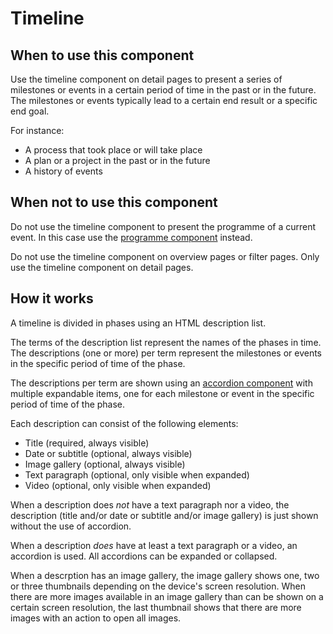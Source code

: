# Timeline

## When to use this component

Use the timeline component on detail pages to present a series of milestones or events in a certain period of time in the past or in the future. The milestones or events typically lead to a certain end result or a specific end goal.

For instance:
* A process that took place or will take place
* A plan or a project in the past or in the future
* A history of events

## When not to use this component

Do not use the timeline component to present the programme of a current event. In this case use the <a href="{{path './programme'}}">programme component</a> instead.

Do not use the timeline component on overview pages or filter pages. Only use the timeline component on detail pages.

## How it works

A timeline is divided in phases using an HTML description list.

The terms of the description list represent the names of the phases in time. The descriptions (one or more) per term represent the milestones or events in the specific period of time of the phase.

The descriptions per term are shown using an <a href="{{path './accordion'}}">accordion component</a> with multiple expandable items, one for each milestone or event in the specific period of time of the phase.

Each description can consist of the following elements:

* Title (required, always visible)
* Date or subtitle (optional, always visible)
* Image gallery (optional, always visible)
* Text paragraph (optional, only visible when expanded)
* Video (optional, only visible when expanded)

When a description does *not* have a text paragraph nor a video, the description (title and/or date or subtitle and/or image gallery) is just shown without the use of accordion.

When a description *does* have at least a text paragraph or a video, an accordion is used. All accordions can be expanded or collapsed.

When a descrption has an image gallery, the image gallery shows one, two or three thumbnails depending on the device's screen resolution. When there are more images available in an image gallery than can be shown on a certain screen resolution, the last thumbnail shows that there are more images with an action to open all images.